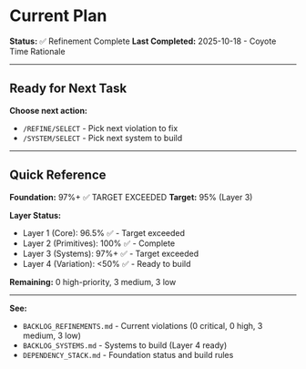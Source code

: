 # Current Plan

**Status:** ✅ Refinement Complete
**Last Completed:** 2025-10-18 - Coyote Time Rationale

---

## Ready for Next Task

**Choose next action:**
- `/REFINE/SELECT` - Pick next violation to fix
- `/SYSTEM/SELECT` - Pick next system to build

---

## Quick Reference

**Foundation:** 97%+ ✅ TARGET EXCEEDED
**Target:** 95% (Layer 3)

**Layer Status:**
- Layer 1 (Core): 96.5% ✅ - Target exceeded
- Layer 2 (Primitives): 100% ✅ - Complete
- Layer 3 (Systems): 97%+ ✅ - Target exceeded
- Layer 4 (Variation): <50% ✅ - Ready to build

**Remaining:** 0 high-priority, 3 medium, 3 low

---

**See:**
- `BACKLOG_REFINEMENTS.md` - Current violations (0 critical, 0 high, 3 medium, 3 low)
- `BACKLOG_SYSTEMS.md` - Systems to build (Layer 4 ready)
- `DEPENDENCY_STACK.md` - Foundation status and build rules
